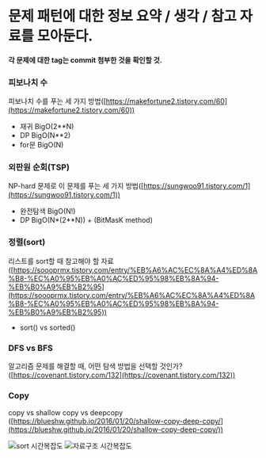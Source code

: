 # 문제 패턴에 대한 정보 요약 / 생각 / 참고 자료를 모아둔다.
#### 각 문제에 대한 tag는 commit 첨부한 것을 확인할 것.

### 피보나치 수
피보나치 수를 푸는 세 가지 방법([https://makefortune2.tistory.com/60](https://makefortune2.tistory.com/60))  
+ 재귀 BigO(2**N)
+ DP BigO(N**2)
+ for문 BigO(N)

### 외판원 순회(TSP)
NP-hard 문제로 이 문제를 푸는 세 가지 방법([https://sungwoo91.tistory.com/1](https://sungwoo91.tistory.com/1))  
+ 완전탐색 BigO(N!)
+ DP BigO(N*(2**N)) + (BitMasK method)

### 정렬(sort)
리스트를 sort할 때 참고해야 할 자료([https://soooprmx.tistory.com/entry/%EB%A6%AC%EC%8A%A4%ED%8A%B8-%EC%A0%95%EB%A0%AC%ED%95%98%EB%8A%94-%EB%B0%A9%EB%B2%95](https://soooprmx.tistory.com/entry/%EB%A6%AC%EC%8A%A4%ED%8A%B8-%EC%A0%95%EB%A0%AC%ED%95%98%EB%8A%94-%EB%B0%A9%EB%B2%95))  
+ sort() vs sorted()

### DFS vs BFS
알고리즘 문제를 해결할 때, 어떤 탐색 방법을 선택할 것인가? ([https://covenant.tistory.com/132](https://covenant.tistory.com/132))

### Copy
copy vs shallow copy vs deepcopy ([https://blueshw.github.io/2016/01/20/shallow-copy-deep-copy/](https://blueshw.github.io/2016/01/20/shallow-copy-deep-copy/))

![sort 시간복잡도](https://user-images.githubusercontent.com/38692338/114449903-4cfd2380-9c10-11eb-98c1-9603f23e0695.jpg)
![자료구조 시간복잡도](https://user-images.githubusercontent.com/38692338/114449907-4e2e5080-9c10-11eb-8de0-96e4ad8083d7.jpg)
